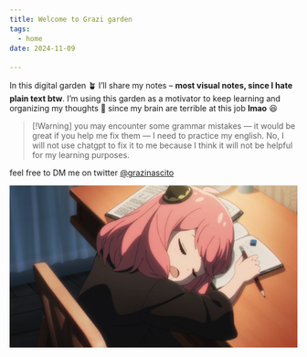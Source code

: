 ```yaml
---
title: Welcome to Grazi garden
tags:
  - home
date: 2024-11-09

---
```


In this digital garden 🪴 I’ll share my notes – **most visual notes, since I hate plain text btw**. I’m using this garden as a motivator to keep learning and organizing my thoughts 💭 since my brain are terrible at this job **lmao** 😆

>[!Warning] you may encounter some grammar mistakes — it would be great if you help me fix them — I need to practice my english. No, I will not use chatgpt to fix it to me because I think it will not be helpful for my learning purposes.

feel free to DM me on twitter [@grazinascito](https://x.com/Grazinascito)

![anya sleep](./images/Spy-x-Family-Episode-7-Anya-sleeping-on-her-homework.jpg)